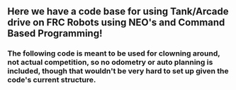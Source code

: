 ## Here we have a code base for using Tank/Arcade drive on FRC Robots using NEO's and Command Based Programming!
### **The following code is meant to be used for clowning around**, not actual competition, so no odometry or auto planning is included, though that wouldn't be very hard to set up given the code's current structure.
